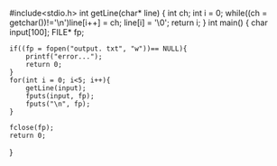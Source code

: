#include<stdio.h>
int getLine(char* line)
{
    int ch;
    int i = 0;
    while((ch = getchar())!='\n')line[i++] = ch;
    line[i] = '\0';
    return i;
}
int main()
{
    char input[100];
    FILE* fp;
    
    if((fp = fopen("output. txt", "w"))== NULL){
        printf("error...");
        return 0;
    }
    for(int i = 0; i<5; i++){
        getLine(input);
        fputs(input, fp);
        fputs("\n", fp);
    }
    
    fclose(fp);
    return 0;
}
